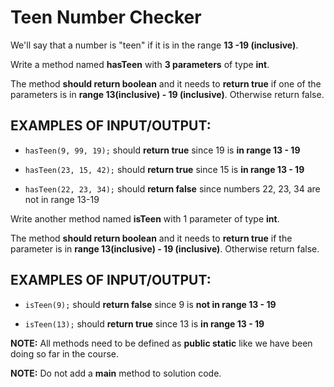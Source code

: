 # Teen Number Checker

We'll say that a number is "teen" if it is in the range **13 -19 (inclusive)**.

Write a method named **hasTeen** with **3 parameters** of type **int**.

The method **should return boolean** and it needs to **return true** if one of the parameters is in **range 13(inclusive) - 19 (inclusive)**. Otherwise return false.


## EXAMPLES OF INPUT/OUTPUT:

* `hasTeen(9, 99, 19);`  should **return true** since 19 is **in range 13 - 19**

* `hasTeen(23, 15, 42);`  should **return true** since 15 is **in range 13 - 19**

* `hasTeen(22, 23, 34);`  should **return false** since numbers 22, 23, 34 are not in range 13-19


Write another method named **isTeen** with 1 parameter of type **int**.

The method **should return boolean** and it needs to **return true** if the parameter is in **range 13(inclusive) - 19 (inclusive)**. Otherwise return false.

## EXAMPLES OF INPUT/OUTPUT:

* `isTeen(9);`  should **return false** since 9 is **not in range 13 - 19**

* `isTeen(13);`  should **return true** since 13 is **in range 13 - 19**

**NOTE:** All methods need to be defined as **public static** like we have been doing so far in the course.

**NOTE:** Do not add a **main** method to solution code.